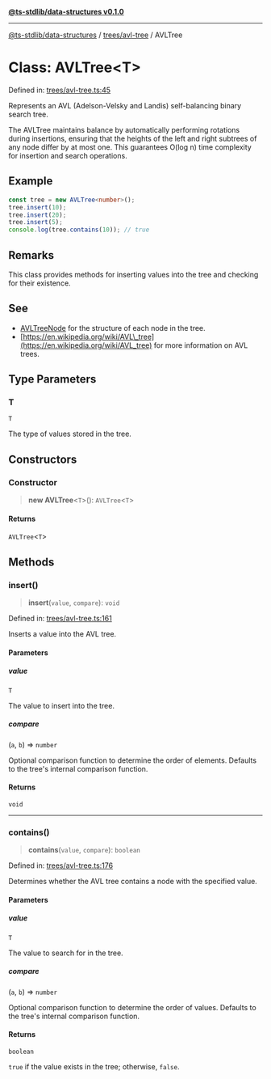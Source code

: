 [**@ts-stdlib/data-structures v0.1.0**](../../../README.md)

***

[@ts-stdlib/data-structures](../../../README.md) / [trees/avl-tree](../README.md) / AVLTree

# Class: AVLTree\<T\>

Defined in: [trees/avl-tree.ts:45](https://github.com/gabaudette/ts-stdlib/blob/8e7816af16ba99a04cff637dfff9fab2e1e392d8/packages/data-structures/src/trees/avl-tree.ts#L45)

Represents an AVL (Adelson-Velsky and Landis) self-balancing binary search tree.

The AVLTree maintains balance by automatically performing rotations during insertions,
ensuring that the heights of the left and right subtrees of any node differ by at most one.
This guarantees O(log n) time complexity for insertion and search operations.

## Example

```typescript
const tree = new AVLTree<number>();
tree.insert(10);
tree.insert(20);
tree.insert(5);
console.log(tree.contains(10)); // true
```

## Remarks

This class provides methods for inserting values into the tree and checking for their existence.

## See

 - [AVLTreeNode](AVLTreeNode.md) for the structure of each node in the tree.
 - [https://en.wikipedia.org/wiki/AVL\_tree](https://en.wikipedia.org/wiki/AVL_tree) for more information on AVL trees.

## Type Parameters

### T

`T`

The type of values stored in the tree.

## Constructors

### Constructor

> **new AVLTree**\<`T`\>(): `AVLTree`\<`T`\>

#### Returns

`AVLTree`\<`T`\>

## Methods

### insert()

> **insert**(`value`, `compare`): `void`

Defined in: [trees/avl-tree.ts:161](https://github.com/gabaudette/ts-stdlib/blob/8e7816af16ba99a04cff637dfff9fab2e1e392d8/packages/data-structures/src/trees/avl-tree.ts#L161)

Inserts a value into the AVL tree.

#### Parameters

##### value

`T`

The value to insert into the tree.

##### compare

(`a`, `b`) => `number`

Optional comparison function to determine the order of elements.
                 Defaults to the tree's internal comparison function.

#### Returns

`void`

***

### contains()

> **contains**(`value`, `compare`): `boolean`

Defined in: [trees/avl-tree.ts:176](https://github.com/gabaudette/ts-stdlib/blob/8e7816af16ba99a04cff637dfff9fab2e1e392d8/packages/data-structures/src/trees/avl-tree.ts#L176)

Determines whether the AVL tree contains a node with the specified value.

#### Parameters

##### value

`T`

The value to search for in the tree.

##### compare

(`a`, `b`) => `number`

Optional comparison function to determine the order of values.
                 Defaults to the tree's internal comparison function.

#### Returns

`boolean`

`true` if the value exists in the tree; otherwise, `false`.
